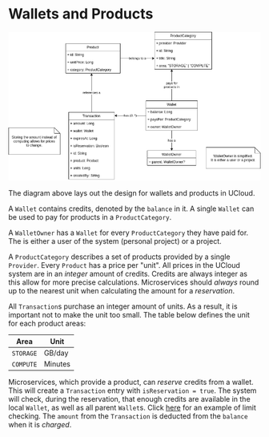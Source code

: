 # Wallets and Products

![](wallets.png)

The diagram above lays out the design for wallets and products in UCloud.

A `Wallet` contains credits, denoted by the `balance` in it. A single `Wallet` can be used to pay for products in a
`ProductCategory`. 

A `WalletOwner` has a `Wallet` for every `ProductCategory` they have paid for. The is either a user of the system 
(personal project) or a project.

A `ProductCategory` describes a set of products provided by a single `Provider`. Every `Product` has a price
per "unit". All prices in the UCloud system are in an _integer_ amount of credits. Credits are always integer as this 
allow for more precise calculations. Microservices should _always_ round up to the nearest unit when calculating the 
amount for a  _reservation_.

All `Transaction`s purchase an integer amount of units. As a result, it is important not to make the unit too small.
The table below defines the unit for each product areas:

| **Area**  | **Unit** |
|-----------|----------|
| `STORAGE` | GB/day   |
| `COMPUTE` | Minutes  |

Microservices, which provide a product, can _reserve_ credits from a wallet. This will create a `Transaction` entry
with `isReservation = true`. The system will check, during the reservation, that enough credits are available in the
local `Wallet`, as well as all parent `Wallet`s. Click [here](../README.md) for an example of limit checking. The 
`amount` from the `Transaction` is deducted from the `balance` when it is _charged_.

